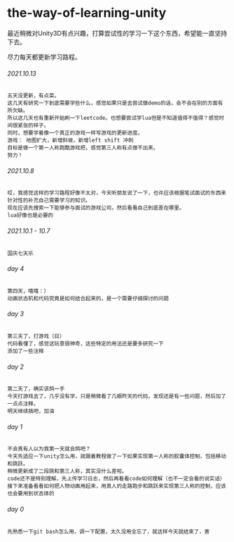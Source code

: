 # the-way-of-learning-unity

最近稍微对Unity3D有点兴趣，打算尝试性的学习一下这个东西，希望能一直坚持下去。

尽力每天都更新学习路程。

###### 2021.10.13
	五天没更新，有点菜。
	这几天有研究一下到底需要学些什么，感觉如果只是去尝试做demo的话，会不会在别的方面有所欠缺。
	所以这几天也有重新开始刷一下leetcode。也想要尝试学lua但是不知道值得不值得？感觉时间很紧张的样子。
	同时，想要学着像一个真正的游戏一样写游戏的更新进度。
	游戏：	地图扩大，新增斜坡，新增left shift 冲刺
	目标是做一个第一人称跑酷游戏把，感觉第三人称有点做不出来。
	努力！

###### 2021.10.8
	哎，我感觉这样的学习路程好像不太对，今天听朋友说了一下，也许应该根据笔试面试的东西来针对性的补充自己需要学习的知识。
	现在应该先搜索一下能够参与面试的游戏公司，然后看看自己到底差在哪里。
	lua好像也是必要的

###### 2021.10.1 - 10.7 
	国庆七天乐

###### day 4
	第四天，嘻嘻：）
	动画状态机和代码究竟是如何结合起来的，是一个需要仔细探讨的问题

###### day 3
	第三天了，打游戏（日）
	代码看懂了，感觉这玩意很神奇，这些特定的用法还是要多研究一下
	添加了一些注释

###### day 2
	第二天了，确实该鸽一手
	今天打游戏去了，几乎没有学，只是稍微看了几眼昨天的代码，发现还是有一些问题，然后加了一点点注释。
	明天继续搞吧，加油

###### day 1  
	不会真有人以为我第一天就会鸽吧？
	今天先适应一下unity怎么用，就跟着教程做了一下如果实现第一人称的胶囊体控制，包括移动和跳跃。
	稍微更新成了二段跳和第三人称，其实没什么差啦。
	code还不是特别理解，先上传学习日志，然后再看看code如何理解（也不一定会看的说实话）
	接下来准备看看如何把人物动画用起来，用真人的走路跑步和跳跃来实现第三人称的控制，应该也会要用到状态体的

###### day 0
	先熟悉一下git bash怎么用，调一下配置，太久没用全忘了，就这样今天就结束了，害







